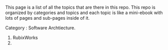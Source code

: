 This page is a list of all the topics that are there in this repo. This repo is organized by categories and topics and each topic is like a mini-ebook with lots of pages and sub-pages inside of it.

Category : Software Archtiecture.
 1. RubixWorks
 2. 

<!--stackedit_data:
eyJoaXN0b3J5IjpbMTAxNDQ1ODM4N119
-->